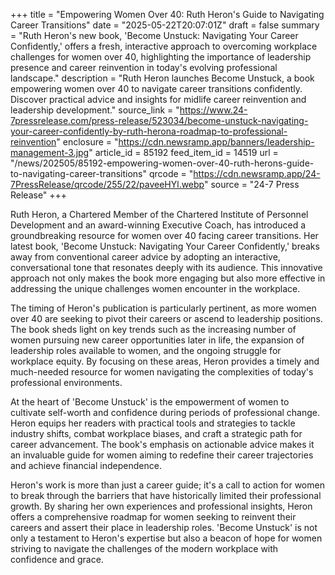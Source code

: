 +++
title = "Empowering Women Over 40: Ruth Heron's Guide to Navigating Career Transitions"
date = "2025-05-22T20:07:01Z"
draft = false
summary = "Ruth Heron's new book, 'Become Unstuck: Navigating Your Career Confidently,' offers a fresh, interactive approach to overcoming workplace challenges for women over 40, highlighting the importance of leadership presence and career reinvention in today's evolving professional landscape."
description = "Ruth Heron launches Become Unstuck, a book empowering women over 40 to navigate career transitions confidently. Discover practical advice and insights for midlife career reinvention and leadership development."
source_link = "https://www.24-7pressrelease.com/press-release/523034/become-unstuck-navigating-your-career-confidently-by-ruth-herona-roadmap-to-professional-reinvention"
enclosure = "https://cdn.newsramp.app/banners/leadership-management-3.jpg"
article_id = 85192
feed_item_id = 14519
url = "/news/202505/85192-empowering-women-over-40-ruth-herons-guide-to-navigating-career-transitions"
qrcode = "https://cdn.newsramp.app/24-7PressRelease/qrcode/255/22/paveeHYl.webp"
source = "24-7 Press Release"
+++

<p>Ruth Heron, a Chartered Member of the Chartered Institute of Personnel Development and an award-winning Executive Coach, has introduced a groundbreaking resource for women over 40 facing career transitions. Her latest book, 'Become Unstuck: Navigating Your Career Confidently,' breaks away from conventional career advice by adopting an interactive, conversational tone that resonates deeply with its audience. This innovative approach not only makes the book more engaging but also more effective in addressing the unique challenges women encounter in the workplace.</p><p>The timing of Heron's publication is particularly pertinent, as more women over 40 are seeking to pivot their careers or ascend to leadership positions. The book sheds light on key trends such as the increasing number of women pursuing new career opportunities later in life, the expansion of leadership roles available to women, and the ongoing struggle for workplace equity. By focusing on these areas, Heron provides a timely and much-needed resource for women navigating the complexities of today's professional environments.</p><p>At the heart of 'Become Unstuck' is the empowerment of women to cultivate self-worth and confidence during periods of professional change. Heron equips her readers with practical tools and strategies to tackle industry shifts, combat workplace biases, and craft a strategic path for career advancement. The book's emphasis on actionable advice makes it an invaluable guide for women aiming to redefine their career trajectories and achieve financial independence.</p><p>Heron's work is more than just a career guide; it's a call to action for women to break through the barriers that have historically limited their professional growth. By sharing her own experiences and professional insights, Heron offers a comprehensive roadmap for women seeking to reinvent their careers and assert their place in leadership roles. 'Become Unstuck' is not only a testament to Heron's expertise but also a beacon of hope for women striving to navigate the challenges of the modern workplace with confidence and grace.</p>